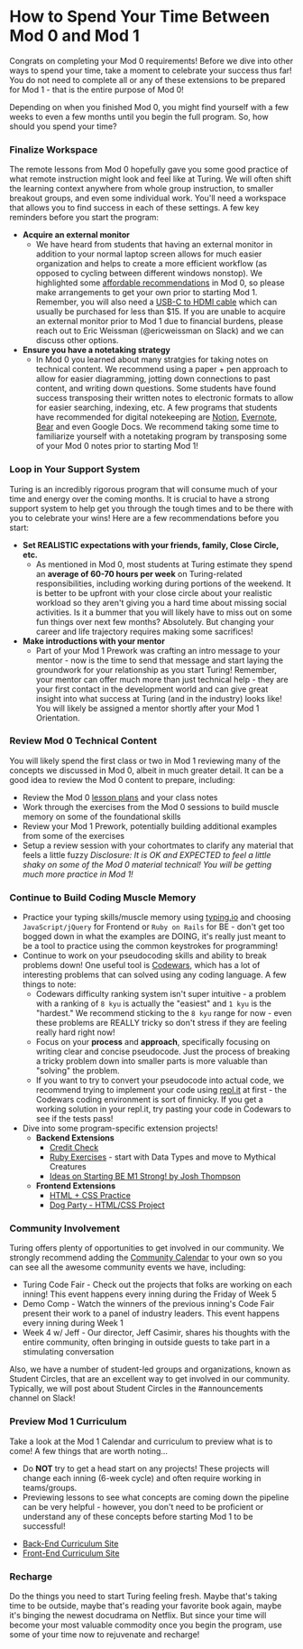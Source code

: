 # How to Spend Your Time Between Mod 0 and Mod 1

Congrats on completing your Mod 0 requirements! Before we dive into other ways to spend your time, take a moment to celebrate your success thus far! You do not need to complete all or any of these extensions to be prepared for Mod 1 - that is the entire purpose of Mod 0! 

Depending on when you finished Mod 0, you might find yourself with a few weeks to even a few months until you begin the full program. So, how should you spend your time?

### Finalize Workspace

The remote lessons from Mod 0 hopefully gave you some good practice of what remote instruction might look and feel like at Turing. We will often shift the learning context anywhere from whole group instruction, to smaller breakout groups, and even some individual work. You'll need a workspace that allows you to find success in each of these settings. A few key reminders before you start the program:

- **Acquire an external monitor**
    - We have heard from students that having an external monitor in addition to your normal laptop screen allows for much easier organization and helps to create a more efficient workflow (as opposed to cycling between different windows nonstop). We highlighted some [affordable recommendations](https://mod0.turing.io/remote-workspace) in Mod 0, so please make arrangements to get your own prior to starting Mod 1. Remember, you will also need a [USB-C to HDMI cable](https://www.amazon.com/uni-Thunderbolt-Compatible-MacBook-Surface/dp/B075V5JK36/ref=sr_1_4_mod_primary_lightning_deal?dchild=1&keywords=HDMI+to+USBC&qid=1614621192&s=electronics&sbo=Tc8eqSFhUl4VwMzbE4fw%2Fw%3D%3D&smid=A38T47GEW176IO&sr=1-40) which can usually be purchased for less than $15. If you are unable to acquire an external monitor prior to Mod 1 due to financial burdens, please reach out to Eric Weissman (@ericweissman on Slack) and we can discuss other options.
- **Ensure you have a notetaking strategy**
    - In Mod 0 you learned about many stratgies for taking notes on technical content. We recommend using a paper + pen approach to allow for easier diagramming, jotting down connections to past content, and writing down questions. Some students have found success transposing their written notes to electronic formats to allow for easier searching, indexing, etc. A few programs that students have recommended for digital notekeeping are [Notion](https://www.notion.so/), [Evernote](https://evernote.com/), [Bear](https://bear.app/) and even Google Docs. We recommend taking some time to familiarize yourself with a notetaking program by transposing some of your Mod 0 notes prior to starting Mod 1!

### Loop in Your Support System

Turing is an incredibly rigorous program that will consume much of your time and energy over the coming months. It is crucial to have a strong support system to help get you through the tough times and to be there with you to celebrate your wins! Here are a few recommendations before you start:

- **Set REALISTIC expectations with your friends, family, Close Circle, etc.**
    - As mentioned in Mod 0, most students at Turing estimate they spend an **average of 60-70 hours per week** on Turing-related responsibilities, including working during portions of the weekend. It is better to be upfront with your close circle about your realistic workload so they aren't giving you a hard time about missing social activities. Is it a bummer that you will likely have to miss out on some fun things over next few months? Absolutely. But changing your career and life trajectory requires making some sacrifices!
- **Make introductions with your mentor**
    - Part of your Mod 1 Prework was crafting an intro message to your mentor - now is the time to send that message and start laying the groundwork for your relationship as you start Turing! Remember, your mentor can offer much more than just technical help - they are your first contact in the development world and can give great insight into what success at Turing (and in the industry) looks like! You will likely be assigned a mentor shortly after your Mod 1 Orientation. 

### Review Mod 0 Technical Content

You will likely spend the first class or two in Mod 1 reviewing many of the concepts we discussed in Mod 0, albeit in much greater detail. It can be a good idea to review the Mod 0 content to prepare, including:

- Review the Mod 0 [lesson plans](https://mod0.turing.io/sessions/) and your class notes
- Work through the exercises from the Mod 0 sessions to build muscle memory on some of the foundational skills
- Review your Mod 1 Prework, potentially building additional examples from some of the exercises
- Setup a review session with your cohortmates to clarify any material that feels a little fuzzy *Disclosure: It is OK and EXPECTED to feel a little shaky on some of the Mod 0 material technical! You will be getting much more practice in Mod 1!*

### Continue to Build Coding Muscle Memory

- Practice your typing skills/muscle memory using [typing.io](http://typing.io) and choosing `JavaScript/jQuery` for Frontend or `Ruby on Rails` for BE - don't get too bogged down in what the examples are DOING, it's really just meant to be a tool to practice using the common keystrokes for programming!
- Continue to work on your pseudocoding skills and ability to break problems down! One useful tool is [Codewars]([https://www.codewars.com/](https://www.codewars.com/)), which has a lot of interesting problems that can solved using any coding language. A few things to note:
    - Codewars difficulty ranking system isn't super intuitive - a problem with a ranking of `8 kyu` is actually the "easiest" and `1 kyu` is the "hardest." We recommend sticking to the `8 kyu` range for now - even these problems are REALLY tricky so don't stress if they are feeling really hard right now!
    - Focus on your **process** and **approach**, specifically focusing on writing clear and concise pseudocode. Just the process of breaking a tricky problem down into smaller parts is more valuable than "solving" the problem.
    - If you want to try to convert your pseudocode into actual code, we recommend trying to implement your code using [repl.it](http://repl.it) at first - the Codewars coding environment is sort of finnicky. If you get a working solution in your repl.it, try pasting your code in Codewars to see if the tests pass!
- Dive into some program-specific extension projects!
    - **Backend Extensions**
        - [Credit Check](https://github.com/turingschool-examples/credit_check)
        - [Ruby Exercises](https://github.com/turingschool/ruby-exercises) - start with Data Types and move to Mythical Creatures
        - [Ideas on Starting BE M1 Strong! by Josh Thompson](https://josh.works/turing-backend-prep-01-intro)
    - **Frontend Extensions**
        - [HTML + CSS Practice](https://github.com/turingschool-examples/fe-m1-practice)
        - [Dog Party - HTML/CSS Project](https://github.com/turingschool-examples/introductory-static-site)

### Community Involvement

Turing offers plenty of opportunities to get involved in our community. We strongly recommend adding the [Community Calendar](https://calendar.google.com/calendar/embed?src=casimircreative.com_ronr9dk92ndvlhsk03kf8jd2ro%40group.calendar.google.com&ctz=America/Denver) to your own so you can see all the awesome community events we have, including:

- Turing Code Fair - Check out the projects that folks are working on each inning! This event happens every inning during the Friday of Week 5
- Demo Comp - Watch the winners of the previous inning's Code Fair present their work to a panel of industry leaders. This event happens every inning during Week 1
- Week 4 w/ Jeff - Our director, Jeff Casimir, shares his thoughts with the entire community, often bringing in outside guests to take part in a stimulating conversation

Also, we have a number of student-led groups and organizations, known as Student Circles, that are an excellent way to get involved in our community. Typically, we will post about Student Circles in the #announcements channel on Slack!

### Preview Mod 1 Curriculum

Take a look at the Mod 1 Calendar and curriculum to preview what is to come! A few things that are worth noting...

- Do **NOT** try to get a head start on any projects! These projects will change each inning (6-week cycle) and often require working in teams/groups.
- Previewing lessons to see what concepts are coming down the pipeline can be very helpful - however, you don't need to be proficient or understand any of these concepts before starting Mod 1 to be successful!

* [Back-End Curriculum Site](http://backend.turing.io/)
* [Front-End Curriculum Site](http://frontend.turing.io/)


### Recharge

Do the things you need to start Turing feeling fresh. Maybe that's taking time to be outside, maybe that's reading your favorite book again, maybe it's binging the newest docudrama on Netflix. But since your time will become your most valuable commodity once you begin the program, use some of your time now to rejuvenate and recharge! 


